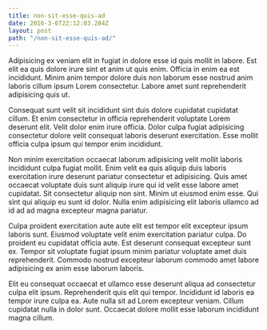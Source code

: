 ```yaml
---
title: non-sit-esse-quis-ad
date: 2016-3-6T22:12:03.284Z
layout: post
path: "/non-sit-esse-quis-ad/"
---
```


Adipisicing ex veniam elit in fugiat in dolore esse id quis mollit in labore. Est elit ea quis dolore irure sint et anim ut quis enim. Officia in enim ea est incididunt. Minim anim tempor dolore duis non laborum esse nostrud anim laboris cillum ipsum Lorem consectetur. Labore amet sunt reprehenderit adipisicing quis ut.

Consequat sunt velit sit incididunt sint duis dolore cupidatat cupidatat cillum. Et enim consectetur in officia reprehenderit voluptate Lorem deserunt elit. Velit dolor enim irure officia. Dolor culpa fugiat adipisicing consectetur dolore velit consequat laboris deserunt exercitation. Esse mollit officia culpa ipsum qui tempor enim incididunt.

Non minim exercitation occaecat laborum adipisicing velit mollit laboris incididunt culpa fugiat mollit. Enim velit ea quis aliquip duis laboris exercitation irure deserunt pariatur consectetur et adipisicing. Quis amet occaecat voluptate duis sunt aliquip irure qui id velit esse labore amet cupidatat. Sit consectetur aliquip non sint. Minim ut eiusmod enim esse. Qui sint qui aliquip eu sunt id dolor. Nulla enim adipisicing elit laboris ullamco ad id ad ad magna excepteur magna pariatur.

Culpa proident exercitation aute aute elit est tempor elit excepteur ipsum laboris sunt. Eiusmod voluptate velit enim exercitation pariatur culpa. Do proident eu cupidatat officia aute. Est deserunt consequat excepteur sunt ex. Tempor sit voluptate fugiat ipsum minim pariatur voluptate amet duis reprehenderit. Commodo nostrud excepteur laborum commodo amet labore adipisicing ex anim esse laborum laboris.

Elit eu consequat occaecat et ullamco esse deserunt aliqua ad consectetur culpa elit ipsum. Reprehenderit quis elit qui tempor. Incididunt id laboris ea tempor irure culpa ea. Aute nulla sit ad Lorem excepteur veniam. Cillum cupidatat nulla in dolor sunt. Occaecat dolore mollit esse laborum incididunt magna cillum.